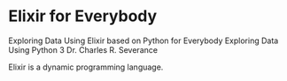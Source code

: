 # Elixir for Everybody

Exploring Data Using Elixir based on 
    Python for Everybody
        Exploring Data Using Python 3
    Dr. Charles R. Severance

Elixir is a dynamic programming language.
